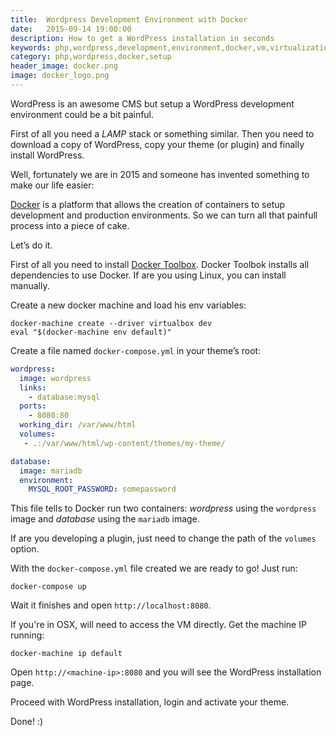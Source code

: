 ```yaml
---
title:  Wordpress Development Environment with Docker
date:   2015-09-14 19:00:00
description: How to get a WordPress installation in seconds
keywords: php,wordpress,development,environment,docker,vm,virtualization
category: php,wordpress,docker,setup
header_image: docker.png
image: docker_logo.png
---
```


WordPress is an awesome CMS but setup a WordPress development environment could be a bit painful.

First of all you need a *LAMP* stack or something similar. Then you need to download a copy of WordPress, copy your theme (or plugin) and finally install WordPress.

Well, fortunately we are in 2015 and someone has invented something to make our life easier:

[Docker](http://docker.io) is a platform that allows the creation of containers to setup development and production environments. So we can turn all that painfull process into a piece of cake.

Let’s do it.

First of all you need to install [Docker Toolbox](https://www.docker.com/toolbox). Docker Toolbok installs all dependencies to use Docker. If are you using Linux, you can install manually.

Create a new docker machine and load his env variables:

	docker-machine create --driver virtualbox dev
	eval "$(docker-machine env default)"

Create a file named `docker-compose.yml` in your theme’s root:

```yaml
wordpress:
  image: wordpress
  links:
    - database:mysql
  ports:
    - 8080:80
  working_dir: /var/www/html
  volumes:
   - .:/var/www/html/wp-content/themes/my-theme/

database:
  image: mariadb
  environment:
    MYSQL_ROOT_PASSWORD: somepassword
```

This file tells to Docker run two containers: *wordpress* using the `wordpress` image and *database* using the `mariadb` image.

If are you developing a plugin, just need to change the path of the `volumes` option.

With the `docker-compose.yml` file created we are ready to go! Just run:

	docker-compose up

Wait it finishes and open `http://localhost:8080`.

If you're in OSX, will need to access the VM directly. Get the machine IP running:

	docker-machine ip default

Open `http://<machine-ip>:8080` and you will see the WordPress installation page.

Proceed with WordPress installation, login and activate your theme.

Done! :)
